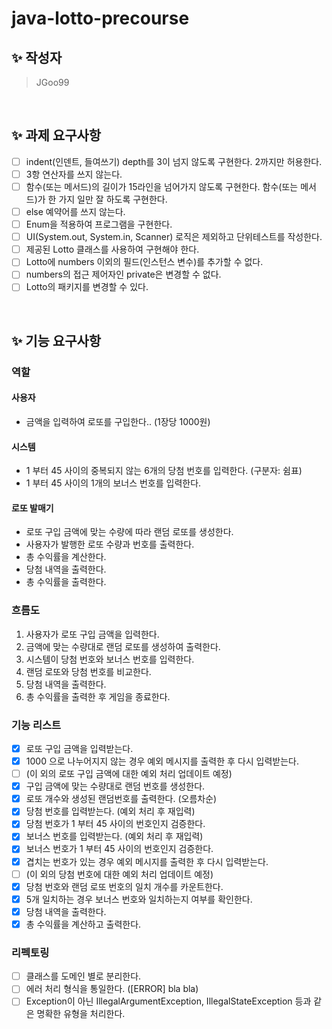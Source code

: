 # java-lotto-precourse

## ✨ 작성자

> JGoo99

<br/>

## ✨ 과제 요구사항

- [ ] indent(인덴트, 들여쓰기) depth를 3이 넘지 않도록 구현한다. 2까지만 허용한다.
- [ ] 3항 연산자를 쓰지 않는다.
- [ ] 함수(또는 메서드)의 길이가 15라인을 넘어가지 않도록 구현한다. 함수(또는 메서드)가 한 가지 일만 잘 하도록 구현한다.
- [ ] else 예약어를 쓰지 않는다.
- [ ] Enum을 적용하여 프로그램을 구현한다.
- [ ] UI(System.out, System.in, Scanner) 로직은 제외하고 단위테스트를 작성한다.
- [ ] 제공된 Lotto 클래스를 사용하여 구현해야 한다.
- [ ] Lotto에 numbers 이외의 필드(인스턴스 변수)를 추가할 수 없다. 
- [ ] numbers의 접근 제어자인 private은 변경할 수 없다.
- [ ] Lotto의 패키지를 변경할 수 있다.

<br/>

## ✨ 기능 요구사항

### 역할

#### 사용자
- 금액을 입력하여 로또를 구입한다.. (1장당 1000원)

#### 시스템
- 1 부터 45 사이의 중복되지 않는 6개의 당첨 번호를 입력한다. (구분자: 쉼표)
- 1 부터 45 사이의 1개의 보너스 번호를 입력한다.

#### 로또 발매기
- 로또 구입 금액에 맞는 수량에 따라 랜덤 로또를 생성한다.
- 사용자가 발행한 로또 수량과 번호를 출력한다.
- 총 수익률을 계산한다.
- 당첨 내역을 출력한다.
- 총 수익률을 출력한다.

### 흐름도

1. 사용자가 로또 구입 금액을 입력한다. 
2. 금액에 맞는 수량대로 랜덤 로또를 생성하여 출력한다.
3. 시스템이 당첨 번호와 보너스 번호를 입력한다.
4. 랜덤 로또와 당첨 번호를 비교한다.
5. 당첨 내역을 출력한다.
6. 총 수익률을 출력한 후 게임을 종료한다.

### 기능 리스트

- [x] 로또 구입 금액을 입력받는다.
- [x] 1000 으로 나누어지지 않는 경우 예외 메시지를 출력한 후 다시 입력받는다.
- [ ] (이 외의 로또 구입 금액에 대한 예외 처리 업데이트 예정)
- [x] 구입 금액에 맞는 수량대로 랜덤 번호를 생성한다.
- [x] 로또 개수와 생성된 랜덤번호를 출력한다. (오름차순)
- [x] 당첨 번호를 입력받는다. (예외 처리 후 재입력)
- [x] 당첨 번호가 1 부터 45 사이의 번호인지 검증한다.
- [x] 보너스 번호를 입력받는다. (예외 처리 후 재입력)
- [x] 보너스 번호가 1 부터 45 사이의 번호인지 검증한다.
- [x] 겹치는 번호가 있는 경우 예외 메시지를 출력한 후 다시 입력받는다.
- [ ] (이 외의 당첨 번호에 대한 예외 처리 업데이트 예정)
- [x] 당첨 번호와 랜덤 로또 번호의 일치 개수를 카운트한다.
- [x] 5개 일치하는 경우 보너스 번호와 일치하는지 여부를 확인한다.
- [x] 당첨 내역을 출력한다.
- [x] 총 수익률을 계산하고 출력한다.

### 리펙토링

- [ ] 클래스를 도메인 별로 분리한다.
- [ ] 에러 처리 형식을 통일한다. ([ERROR] bla bla)
- [ ] Exception이 아닌 IllegalArgumentException, IllegalStateException 등과 같은 명확한 유형을 처리한다.
